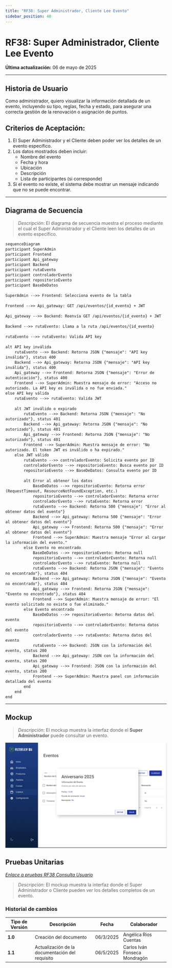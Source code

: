 ```yaml
---
title: "RF38: Super Administrador, Cliente Lee Evento"
sidebar_position: 40
---
```


# RF38: Super Administrador, Cliente Lee Evento

**Última actualización:** 06 de mayo de 2025

---

## Historia de Usuario

Como administrador, quiero visualizar la información detallada de un evento, incluyendo su tipo, reglas, fecha y estado, para asegurar una correcta gestión de la renovación o asignación de puntos.

## **Criterios de Aceptación:**

1. El Super Administrador y el Cliente deben poder ver los detalles de un evento específico.
2. Los datos mostrados deben incluir:
   - Nombre del evento
   - Fecha y hora
   - Ubicación
   - Descripción
   - Lista de participantes (si corresponde)
3. Si el evento no existe, el sistema debe mostrar un mensaje indicando que no se puede encontrar.

---

## **Diagrama de Secuencia**

> _Descripción_: El diagrama de secuencia muestra el proceso mediante el cual el Super Administrador y el Cliente leen los detalles de un evento específico.

```mermaid
sequenceDiagram
participant SuperAdmin
participant Frontend
participant Api_gateway
participant Backend
participant rutaEvento
participant controladorEvento
participant repositorioEvento
participant BaseDeDatos

SuperAdmin -->> Frontend: Selecciona evento de la tabla

Frontend -->> Api_gateway: GET /api/eventos/{id_evento} + JWT

Api_gateway -->> Backend: Reenvía GET /api/eventos/{id_evento} + JWT

Backend -->> rutaEvento: Llama a la ruta /api/eventos/{id_evento}

rutaEvento -->> rutaEvento: Valida API key

alt API key inválida
    rutaEvento -->> Backend: Retorna JSON {"mensaje": "API key inválida"}, status 400
    Backend -->> Api_gateway: Retorna JSON {"mensaje": "API key inválida"}, status 400
    Api_gateway -->> Frontend: Retorna JSON {"mensaje": "Error de autenticación"}, status 400
    Frontend -->> SuperAdmin: Muestra mensaje de error: "Acceso no autorizado. La API key es inválida o no fue enviada."
else API key válida
    rutaEvento -->> rutaEvento: Valida JWT

    alt JWT inválido o expirado
        rutaEvento -->> Backend: Retorna JSON {"mensaje": "No autorizado"}, status 401
        Backend -->> Api_gateway: Retorna JSON {"mensaje": "No autorizado"}, status 401
        Api_gateway -->> Frontend: Retorna JSON {"mensaje": "No autorizado"}, status 401
        Frontend -->> SuperAdmin: Muestra mensaje de error: "No autorizado. El token JWT es inválido o ha expirado."
    else JWT válido
        rutaEvento -->> controladorEvento: Solicita evento por ID
        controladorEvento -->> repositorioEvento: Busca evento por ID
        repositorioEvento -->> BaseDeDatos: Consulta evento por ID

        alt Error al obtener los datos
            BaseDeDatos -->> repositorioEvento: Retorna error (RequestTimeout, ResourceNotFoundException, etc.)
            repositorioEvento -->> controladorEvento: Retorna error
            controladorEvento -->> rutaEvento: Retorna error
            rutaEvento -->> Backend: Retorna 500 {"mensaje": "Error al obtener datos del evento"}
            Backend -->> Api_gateway: Retorna 500 {"mensaje": "Error al obtener datos del evento"}
            Api_gateway -->> Frontend: Retorna 500 {"mensaje": "Error al obtener datos del evento"}
            Frontend -->> SuperAdmin: Muestra mensaje "Error al cargar la información del evento."
        else Evento no encontrado
            BaseDeDatos -->> repositorioEvento: Retorna null
            repositorioEvento -->> controladorEvento: Retorna null
            controladorEvento -->> rutaEvento: Retorna null
            rutaEvento -->> Backend: Retorna JSON {"mensaje": "Evento no encontrado"}, status 404
            Backend -->> Api_gateway: Retorna JSON {"mensaje": "Evento no encontrado"}, status 404
            Api_gateway -->> Frontend: Retorna JSON {"mensaje": "Evento no encontrado"}, status 404
            Frontend -->> SuperAdmin: Muestra mensaje de error: "El evento solicitado no existe o fue eliminado."
        else Evento encontrado
            BaseDeDatos -->> repositorioEvento: Retorna datos del evento
            repositorioEvento -->> controladorEvento: Retorna datos del evento
            controladorEvento -->> rutaEvento: Retorna datos del evento
            rutaEvento -->> Backend: JSON con la información del evento, status 200
            Backend -->> Api_gateway: JSON con la información del evento, status 200
            Api_gateway -->> Frontend: JSON con la información del evento, status 200
            Frontend -->> SuperAdmin: Muestra panel con información detallada del evento
        end
    end
end
```

---

## **Mockup**

> _Descripción_: El mockup muestra la interfaz donde el **Super Administrador** puede consultar un evento.

![Interfaz para consultar un evento](imagenes/RF38-Consultar-evento.png)

## **Pruebas Unitarias**

_<u>[Enlace a pruebas RF38 Consulta Usuario](https://docs.google.com/spreadsheets/d/1NLGwGrGA5PVOEzLaqxa8Ts1D_Ng3QzzqNKWJYUzxD-M/edit?gid=1081692928#gid=1081692928)</u>_

> _Descripción_: El mockup muestra la interfaz donde el Super Administrador o Cliente pueden ver los detalles completos de un evento.

### Historial de cambios

| **Tipo de Versión** | **Descripción**                                 | **Fecha** | **Colaborador**               |
| ------------------- | ----------------------------------------------- | --------- | ----------------------------- |
| **1.0**             | Creación del documento                          | 06/3/2025 | Angélica Rios Cuentas         |
| **1.1**             | Actualización de la documentación del requisito | 06/5/2025 | Carlos Iván Fonseca Mondragón |
